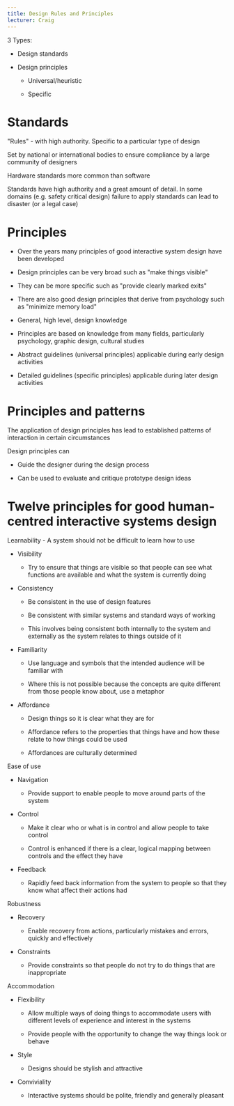 ```yaml
---
title: Design Rules and Principles
lecturer: Craig
---
```


3 Types:

-   Design standards

-   Design principles

    -   Universal/heuristic

    -   Specific

# Standards

"Rules" - with high authority. Specific to a particular type of design

Set by national or international bodies to ensure compliance by a large
community of designers

Hardware standards more common than software

Standards have high authority and a great amount of detail. In some
domains (e.g. safety critical design) failure to apply standards can
lead to disaster (or a legal case)

# Principles

-   Over the years many principles of good interactive system design
    have been developed

-   Design principles can be very broad such as "make things visible"

-   They can be more specific such as "provide clearly marked exits"

-   There are also good design principles that derive from psychology
    such as "minimize memory load"

-   General, high level, design knowledge

-   Principles are based on knowledge from many fields, particularly
    psychology, graphic design, cultural studies

-   Abstract guidelines (universal principles) applicable during early
    design activities

-   Detailed guidelines (specific principles) applicable during later
    design activities

# Principles and patterns

The application of design principles has lead to established patterns of
interaction in certain circumstances

Design principles can

-   Guide the designer during the design process

-   Can be used to evaluate and critique prototype design ideas

# Twelve principles for good human-centred interactive systems design

Learnability - A system should not be difficult to learn how to use

-   Visibility

    -   Try to ensure that things are visible so that people can see
        what functions are available and what the system is currently
        doing

-   Consistency

    -   Be consistent in the use of design features

    -   Be consistent with similar systems and standard ways of working

    -   This involves being consistent both internally to the system and
        externally as the system relates to things outside of it

-   Familiarity

    -   Use language and symbols that the intended audience will be
        familiar with

    -   Where this is not possible because the concepts are quite
        different from those people know about, use a metaphor

-   Affordance

    -   Design things so it is clear what they are for

    -   Affordance refers to the properties that things have and how
        these relate to how things could be used

    -   Affordances are culturally determined

Ease of use

-   Navigation

    -   Provide support to enable people to move around parts of the
        system

-   Control

    -   Make it clear who or what is in control and allow people to take
        control

    -   Control is enhanced if there is a clear, logical mapping between
        controls and the effect they have

-   Feedback

    -   Rapidly feed back information from the system to people so that
        they know what affect their actions had

Robustness

-   Recovery

    -   Enable recovery from actions, particularly mistakes and errors,
        quickly and effectively

-   Constraints

    -   Provide constraints so that people do not try to do things that
        are inappropriate

Accommodation

-   Flexibility

    -   Allow multiple ways of doing things to accommodate users with
        different levels of experience and interest in the systems

    -   Provide people with the opportunity to change the way things
        look or behave

-   Style

    -   Designs should be stylish and attractive

-   Conviviality

    -   Interactive systems should be polite, friendly and generally
        pleasant
